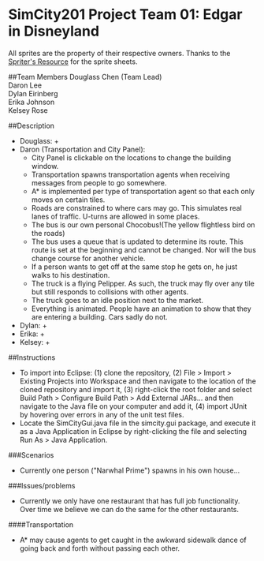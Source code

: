 SimCity201 Project Team 01: Edgar in Disneyland
===============================================

All sprites are the property of their respective owners.
Thanks to the [Spriter's Resource](http://www.spriters-resource.com/) for the sprite sheets.

##Team Members
Douglass Chen (Team Lead) <br>
Daron Lee <br>
Dylan Eirinberg <br>
Erika Johnson <br>
Kelsey Rose <br>

##Description

+ Douglass:
	+  
+ Daron (Transportation and City Panel): 
	+ City Panel is clickable on the locations to change the building window.
	+ Transportation spawns transportation agents when receiving messages from people to go somewhere.
	+ A* is implemented per type of transportation agent so that each only moves on certain tiles.
	+ Roads are constrained to where cars may go. This simulates real lanes of traffic. U-turns are allowed in some places.
	+ The bus is our own personal Chocobus!(The yellow flightless bird on the roads)
	+ The bus uses a queue that is updated to determine its route. This route is set at the beginning and cannot be changed. Nor will the bus change course for another vehicle.
	+ If a person wants to get off at the same stop he gets on, he just walks to his destination.
	+ The truck is a flying Pelipper. As such, the truck may fly over any tile but still responds to collisions with other agents.
	+ The truck goes to an idle position next to the market.
	+ Everything is animated. People have an animation to show that they are entering a building. Cars sadly do not.
+ Dylan: 
	+ 
+ Erika: 
	+ 
+ Kelsey: 
	+ 

##Instructions
+ To import into Eclipse: (1) clone the repository, (2) File > Import > Existing Projects into Workspace and then navigate to the location of the cloned repository and import it, (3) right-click the root folder and select Build Path > Configure Build Path > Add External JARs... and then navigate to the Java file on your computer and add it, (4) import JUnit by hovering over errors in any of the unit test files.
+ Locate the SimCityGui.java file in the simcity.gui package, and execute it as a Java Application in Eclipse by right-clicking the file and selecting Run As > Java Application.

###Scenarios
+ Currently one person ("Narwhal Prime") spawns in his own house...

###Issues/problems
+ Currently we only have one restaurant that has full job functionality. Over time we believe we can do the same for the other restaurants.

####Transportation
+ A* may cause agents to get caught in the awkward sidewalk dance of going back and forth without passing each other.
